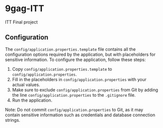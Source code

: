 # 9gag-ITT
ITT Final project

## Configuration

The `config/application.properties.template` file contains all the configuration options required by the application, but with placeholders for sensitive information. To configure the application, follow these steps:

1. Copy `config/application.properties.template` to `config/application.properties`.
2. Fill in the placeholders in `config/application.properties` with your actual values.
3. Make sure to exclude `config/application.properties` from Git by adding the line `config/application.properties` to the `.gitignore` file.
4. Run the application.

Note: Do not commit `config/application.properties` to Git, as it may contain sensitive information such as credentials and database connection strings.
